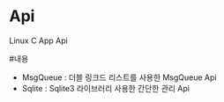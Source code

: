 # Api
Linux C App Api


#내용
- MsgQueue : 더블 링크드 리스트를 사용한 MsgQueue Api
- Sqlite : Sqlite3 라이브러리 사용한 간단한 관리 Api 

